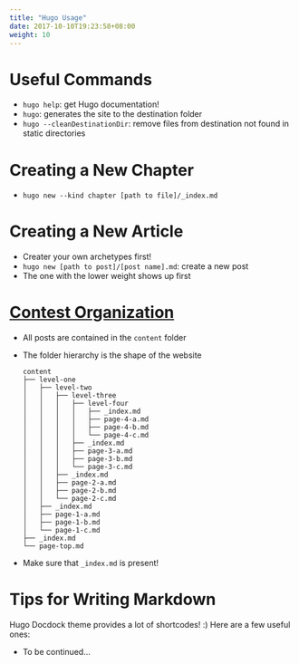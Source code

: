 ```yaml
---
title: "Hugo Usage"
date: 2017-10-10T19:23:58+08:00
weight: 10
---
```


# Useful Commands

* `hugo help`: get Hugo documentation!
* `hugo`: generates the site to the destination folder
* `hugo --cleanDestinationDir`: remove files from destination not found in static directories

# Creating a New Chapter

* `hugo new --kind chapter [path to file]/_index.md`

# Creating a New Article

* Creater your own archetypes first!
* `hugo new [path to post]/[post name].md`: create a new post
* The one with the lower weight shows up first

# [Contest Organization](http://docdock.netlify.com/content-organisation/)

* All posts are contained in the `content` folder
* The folder hierarchy is the shape of the website

    ```
    content
    ├── level-one
    │   ├── level-two
    │   │   ├── level-three
    │   │   │   ├── level-four
    │   │   │   │   ├── _index.md
    │   │   │   │   ├── page-4-a.md
    │   │   │   │   ├── page-4-b.md
    │   │   │   │   └── page-4-c.md
    │   │   │   ├── _index.md
    │   │   │   ├── page-3-a.md
    │   │   │   ├── page-3-b.md
    │   │   │   └── page-3-c.md
    │   │   ├── _index.md
    │   │   ├── page-2-a.md
    │   │   ├── page-2-b.md
    │   │   └── page-2-c.md
    │   ├── _index.md
    │   ├── page-1-a.md
    │   ├── page-1-b.md
    │   └── page-1-c.md
    ├── _index.md
    └── page-top.md

    ```
* Make sure that `_index.md` is present!

# Tips for Writing Markdown 

Hugo Docdock theme provides a lot of shortcodes! :) Here are a few useful ones:

* To be continued...